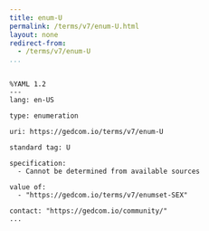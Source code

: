 ```yaml
---
title: enum-U
permalink: /terms/v7/enum-U.html
layout: none
redirect-from:
  - /terms/v7/enum-U
...
```


```

%YAML 1.2
---
lang: en-US

type: enumeration

uri: https://gedcom.io/terms/v7/enum-U

standard tag: U

specification:
  - Cannot be determined from available sources

value of:
  - "https://gedcom.io/terms/v7/enumset-SEX"

contact: "https://gedcom.io/community/"
...

```
